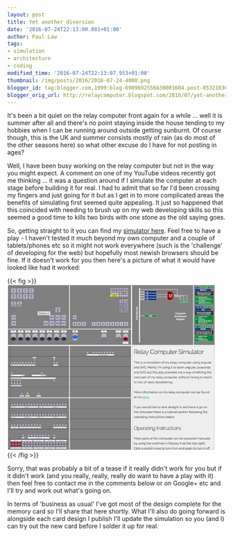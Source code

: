 ```yaml
---
layout: post
title: Yet another diversion
date: '2016-07-24T22:13:00.001+01:00'
author: Paul Law
tags:
- simulation
- architecture
- coding
modified_time: '2016-07-24T22:13:07.953+01:00'
thumbnail: /img/posts/2016/2016-07-24-4000.png
blogger_id: tag:blogger.com,1999:blog-6989692556630001604.post-8532103637100145126
blogger_orig_url: http://relaycomputer.blogspot.com/2016/07/yet-another-diversion.html
---
```


It's been a bit quiet on the relay computer front again for a while ... well 
it is summer after all and there's no point staying inside the house tending 
to my hobbies when I can be running around outside getting sunburnt. Of course 
though, this is the UK and summer consists mostly of rain (as do most of the 
other seasons here) so what other excuse do I have for not posting in ages?

Well, I have been busy working on the relay computer but not in the 
way you might expect. A comment on one of my YouTube videos recently got me 
thinking ... it was a question around if I simulate the computer at each stage 
before building it for real. I had to admit that so far I'd been crossing my 
fingers and just going for it but as I get in to more complicated areas the 
benefits of simulating first seemed quite appealing. It just so happened that 
this coincided with needing to brush up on my web developing skills so this 
seemed a good time to kills two birds with one stone as the old saying 
goes.

So, getting straight to it you can find my 
[simulator here](http://80nd.co.uk/relaycomputer). 
Feel free to have a play - I haven't tested it much beyond my own computer and 
a couple of tablets/phones etc so it might not work everywhere (such is the 
'challenge' of developing for the web) but hopefully most newish browsers 
should be fine. If it doesn't work for you then here's a picture of what it 
would have looked like had it worked:

{{< fig >}}
![Screenshot of the Relay Computer Simulator](/img/posts/2016/2016-07-24-0000.png)
{{< /fig >}}

Sorry, that was probably a bit of a tease if 
it really didn't work for you but if it didn't work (and you really, really, 
really do want to have a play with it) then feel free to contact me in the 
comments below or on Google+ etc and I'll try and work out what's going on.

In terms of 'business as usual' I've got most of the design complete 
for the memory card so I'll share that here shortly. What I'll also do going 
forward is alongside each card design I publish I'll update the simulation so 
you (and I) can try out the new card before I solder it up for real. 
